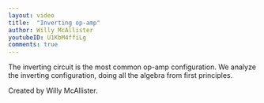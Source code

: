 ```yaml
---
layout: video
title:  "Inverting op-amp"
author: Willy McAllister
youtubeID: U1KbM4ffiLg
comments: true
---
```


The inverting circuit is the most common op-amp configuration. We analyze the inverting configuration, doing all the algebra from first principles.

Created by Willy McAllister.
